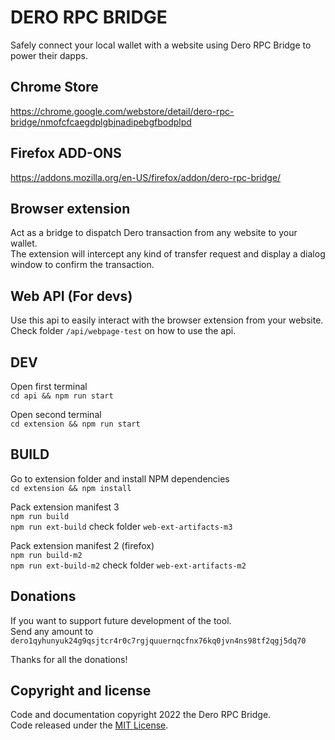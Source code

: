 # DERO RPC BRIDGE

Safely connect your local wallet with a website using Dero RPC Bridge to power their dapps.

## Chrome Store

<https://chrome.google.com/webstore/detail/dero-rpc-bridge/nmofcfcaegdplgbjnadipebgfbodplpd>

## Firefox ADD-ONS

<https://addons.mozilla.org/en-US/firefox/addon/dero-rpc-bridge/>

## Browser extension

Act as a bridge to dispatch Dero transaction from any website to your wallet.  
The extension will intercept any kind of transfer request and display a dialog window to confirm the transaction.

## Web API (For devs)

Use this api to easily interact with the browser extension from your website.  
Check folder `/api/webpage-test` on how to use the api.

## DEV

Open first terminal  
`cd api && npm run start`

Open second terminal  
`cd extension && npm run start`  

## BUILD

Go to extension folder and install NPM dependencies  
`cd extension && npm install`  

Pack extension manifest 3  
`npm run build`  
`npm run ext-build` check folder `web-ext-artifacts-m3`  

Pack extension manifest 2 (firefox)  
`npm run build-m2`  
`npm run ext-build-m2` check folder `web-ext-artifacts-m2`  

## Donations

If you want to support future development of the tool.  
Send any amount to `dero1qyhunyuk24g9qsjtcr4r0c7rgjquuernqcfnx76kq0jvn4ns98tf2qgj5dq70`  

Thanks for all the donations!  

## Copyright and license

Code and documentation copyright 2022 the Dero RPC Bridge.  
Code released under the [MIT License](https://github.com/g45t345rt/dero-rpc-bridge/blob/master/LICENSE).  
